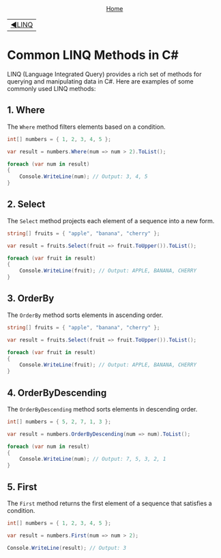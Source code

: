 <div align="center">
    <a href="/README.md">Home</a>
</div>
<table align=center>
    <tr>
        <td align="left">
            <a href="../linq/01_introduction.md">◀️LINQ</a>
        </td>
    </tr>
</table>

# Common LINQ Methods in C#

LINQ (Language Integrated Query) provides a rich set of methods for querying and manipulating data in C#. Here are examples of some commonly used LINQ methods:

## 1. Where

The `Where` method filters elements based on a condition.

```csharp
int[] numbers = { 1, 2, 3, 4, 5 };

var result = numbers.Where(num => num > 2).ToList();

foreach (var num in result)
{
    Console.WriteLine(num); // Output: 3, 4, 5
}
```

## 2. Select

The `Select` method projects each element of a sequence into a new form.

```csharp
string[] fruits = { "apple", "banana", "cherry" };

var result = fruits.Select(fruit => fruit.ToUpper()).ToList();

foreach (var fruit in result)
{
    Console.WriteLine(fruit); // Output: APPLE, BANANA, CHERRY
}
```

## 3. OrderBy

The `OrderBy` method sorts elements in ascending order.

```csharp
string[] fruits = { "apple", "banana", "cherry" };

var result = fruits.Select(fruit => fruit.ToUpper()).ToList();

foreach (var fruit in result)
{
    Console.WriteLine(fruit); // Output: APPLE, BANANA, CHERRY
}
```

## 4. OrderByDescending

The `OrderByDescending` method sorts elements in descending order.

```csharp
int[] numbers = { 5, 2, 7, 1, 3 };

var result = numbers.OrderByDescending(num => num).ToList();

foreach (var num in result)
{
    Console.WriteLine(num); // Output: 7, 5, 3, 2, 1
}
```

## 5. First

The `First` method returns the first element of a sequence that satisfies a condition.

```csharp
int[] numbers = { 1, 2, 3, 4, 5 };

var result = numbers.First(num => num > 2);

Console.WriteLine(result); // Output: 3
```